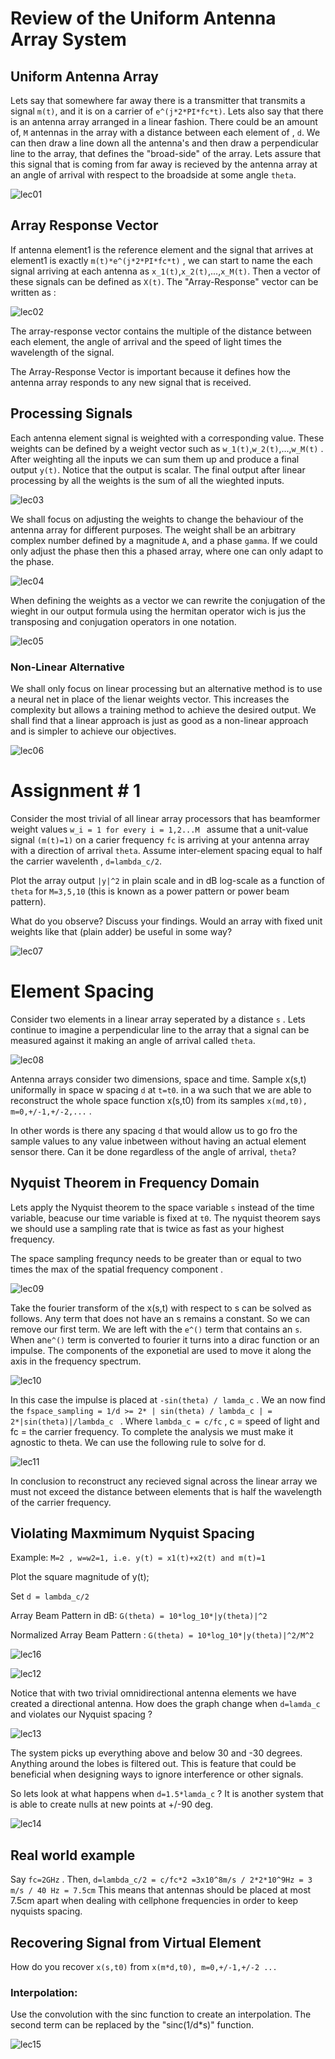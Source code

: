 # Review of the Uniform Antenna Array System

## Uniform Antenna Array 

Lets say that somewhere far away there is a transmitter that transmits a signal `m(t)`, and it is on a carrier of `e^(j*2*PI*fc*t)`. Lets also say that there is an antenna array arranged in a linear fashion. There could be an amount of, `M` antennas in the array with a distance between each element of , `d`. We can then draw a line down all the antenna's and then draw a perpendicular line to the array, that defines the "broad-side" of the array. Lets assure that this signal that is coming from far away is recieved by the antenna array at an angle of arrival with respect to the broadside at some angle `theta`. 

![lec01](lecture_1_12_2018_img/lec01.png "uniform antenna array")

## Array Response Vector

If antenna element1 is the reference element and the signal that arrives at element1 is exactly `m(t)*e^(j*2*PI*fc*t)` , we can start to name the each signal arriving at each antenna as `x_1(t)`,`x_2(t)`,...,`x_M(t)`. Then a vector of these signals can be defined as `X(t)`.  The "Array-Response" vector can be written as :

![lec02](lecture_1_12_2018_img/lec02.png "array response vector")
 
 The array-response vector contains the multiple of the distance between each element, the angle of arrival and the speed of light times the wavelength of the signal. 

The Array-Response Vector is important because it defines how the antenna array responds to any new signal that is received. 

## Processing Signals

Each antenna element signal is weighted with a corresponding value. These weights can be defined by a weight vector such as  `w_1(t)`,`w_2(t)`,...,`w_M(t)` . After weighting all the inputs we can sum them up and produce a final output `y(t)`. Notice that the output is scalar. The final output after linear processing by all the weights is the sum of all the wieghted inputs.

![lec03](lecture_1_12_2018_img/lec03.png "youtputs")

We shall focus on adjusting the weights to change the behaviour of the antenna array for different purposes. The weight shall be an arbitrary complex number defined by a magnitude `A`, and a phase `gamma`. If we could only adjust the phase then this a phased array, where one can only adapt to the phase. 

![lec04](lecture_1_12_2018_img/lec04.png "weights")

When defining the weights as a vector we can rewrite the conjugation of the wieght in our output formula using the hermitan operator wich is jus the transposing and conjugation operators in one notation. 

![lec05](lecture_1_12_2018_img/lec05.png "weightsvector")

### Non-Linear Alternative

We shall only focus on linear processing but an alternative method is to use a neural net in place of the lienar weights vector. This increases the complexity but allows a training method to achieve the desired output. We shall find that a linear approach is just as good as a non-linear approach and is simpler to achieve our objectives.

![lec06](lecture_1_12_2018_img/lec06.png "nnvectorweights")

# Assignment # 1

Consider the most trivial of all linear array processors that has beamformer weight values `w_i = 1 for every i = 1,2...M ` assume that a unit-value signal `(m(t)=1)` on a carier frequency  `fc` is arriving at your antenna array with a direction of arrival `theta`. Assume inter-element spacing equal to half the carrier wavelenth , `d=lambda_c/2`. 

Plot the array output `|y|^2` in plain scale and in dB log-scale as a function of `theta` for `M=3,5,10` (this is known as a power pattern or power beam pattern). 

What do you observe? Discuss your findings. Would an array with fixed unit weights like that (plain adder) be useful in some way?

![lec07](lecture_1_12_2018_img/lec07.png "nnvectorweights") 

# Element Spacing

Consider two elements in a linear array seperated by a distance `s` . Lets continue to imagine a perpendicular line to the array that a signal can be measured against it making an angle of arrival called `theta`. 

![lec08](lecture_1_12_2018_img/lec08.png "spacing")

Antenna arrays consider two dimensions, space and time. Sample x(s,t) uniformally in space w spacing  `d` at `t=t0`. in a wa such that we are able to reconstruct the whole  space function x(s,t0) from its samples `x(md,t0), m=0,+/-1,+/-2,...` .

In other words is there any spacing `d` that would allow us to go fro the sample values to any value inbetween without having an actual element sensor there. Can it be done regardless of the angle of arrival, `theta`?

## Nyquist Theorem in Frequency Domain

Lets apply the Nyquist theorem to the space variable `s` instead of the time variable, beacuse our time variable is fixed at `t0`. The nyquist theorem says we should use a sampling rate that is twice as fast as your highest frequency.

The space sampling frequncy needs to be greater than or equal to two times the max of the spatial frequency component .

![lec09](lecture_1_12_2018_img/lec09.png "spatial freq")

Take the fourier transform of the x(s,t) with respect to s can be solved as follows. Any term that does not have an s remains a constant. So we can remove our first term. We are left with the `e^()` term that contains an `s`. When an`e^()` term is converted to fourier it turns into a dirac function or an impulse. The components of the exponetial are used to move it along the axis in the frequency spectrum.

![lec10](lecture_1_12_2018_img/lec10.png "spatial freq")

In this case the impulse is placed at `-sin(theta) / lamda_c` . We an now find the `fspace_sampling = 1/d >= 2* | sin(theta) / lambda_c | = 2*|sin(theta)|/lambda_c ` . Where `lambda_c = c/fc` , c = speed of light and fc = the carrier frequency. To complete the analysis we must make it agnostic to theta. We can use the following rule to solve for d. 

![lec11](lecture_1_12_2018_img/lec11.png "spatial freq")

In conclusion to reconstruct any recieved signal across the linear array we must not exceed the distance between elements that is half the wavelength of the carrier frequency.

## Violating Maxmimum Nyquist Spacing

Example: 
`M=2 , w=w2=1, i.e. y(t) = x1(t)+x2(t) and m(t)=1`

Plot the square magnitude of y(t);

Set `d = lambda_c/2`

Array Beam Pattern in dB:
`G(theta) = 10*log_10*|y(theta)|^2` 

Normalized Array Beam Pattern :
`G(theta) = 10*log_10*|y(theta)|^2/M^2` 


![lec16](lecture_1_12_2018_img/lec16.png "arraybeam pattern")


![lec12](lecture_1_12_2018_img/lec12.png "arraybeam pattern")


Notice that with two trivial omnidirectional antenna elements we have created a directional antenna. How does the graph change when `d=lamda_c` and violates our Nyquist spacing ?

![lec13](lecture_1_12_2018_img/lec13.png "arraybeam pattern_violate")

The system picks up everything above and below 30 and -30 degrees. Anything around the lobes is filtered out. This is feature that could be beneficial when designing ways to ignore interference or other signals. 

So lets look at what happens when  `d=1.5*lamda_c` ?
It is another system that is able to create nulls at new points at +/-90 deg.

![lec14](lecture_1_12_2018_img/lec14.png "arraybeam pattern_violate")


## Real world example

Say `fc=2GHz` . Then, `d=lambda_c/2 = c/fc*2 =3x10^8m/s / 2*2*10^9Hz = 3 m/s / 40 Hz = 7.5cm`
This means that antennas should be placed at most 7.5cm apart when dealing with cellphone frequencies in order to keep nyquists spacing.

## Recovering Signal from Virtual Element

How do you recover `x(s,t0)` from `x(m*d,t0), m=0,+/-1,+/-2 ...`

### Interpolation:
Use the convolution with the sinc function to create an interpolation. The second term can be replaced by the "sinc(1/d*s)" function. 

![lec15](lecture_1_12_2018_img/lec15.png "arraybeam pattern_violate")

















